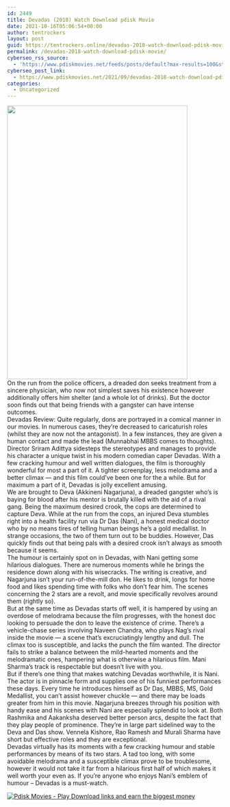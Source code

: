```yaml
---
id: 2449
title: Devadas (2018) Watch Download pdisk Movie
date: 2021-10-16T05:06:54+00:00
author: tentrockers
layout: post
guid: https://tentrockers.online/devadas-2018-watch-download-pdisk-movie/
permalink: /devadas-2018-watch-download-pdisk-movie/
cyberseo_rss_source:
  - 'https://www.pdiskmovies.net/feeds/posts/default?max-results=100&start-index=201'
cyberseo_post_link:
  - https://www.pdiskmovies.net/2021/09/devadas-2018-watch-download-pdisk-movie.html
categories:
  - Uncategorized
---
```

<div class="separator">
  <a href="https://1.bp.blogspot.com/-sWsGimlDwcc/YVH20LfNs1I/AAAAAAAAAYg/YHZY80SxZugbxb79i4pI0b7E_b2IznE4wCLcBGAsYHQ/s277/gre.jpg" imageanchor="1"><img loading="lazy" border="0" data-original-height="277" data-original-width="182" height="640" src="https://1.bp.blogspot.com/-sWsGimlDwcc/YVH20LfNs1I/AAAAAAAAAYg/YHZY80SxZugbxb79i4pI0b7E_b2IznE4wCLcBGAsYHQ/w421-h640/gre.jpg" width="421" /></a>
</div>



<div>
  <div>
    <span>On the run from the police officers, a dreaded don seeks treatment from a sincere physician, who now not simplest saves his existence however additionally offers him shelter (and a whole lot of drinks). But the doctor soon finds out that being friends with a gangster can have intense outcomes.</span>
  </div>
  
  <div>
    <span>Devadas Review: Quite regularly, dons are portrayed in a comical manner in our movies. In numerous cases, they&#8217;re decreased to caricaturish roles (whilst they are now not the antagonist). In a few instances, they are given a human contact and made the lead (Munnabhai MBBS comes to thoughts). Director Sriram Adittya sidesteps the stereotypes and manages to provide his character a unique twist in his modern comedian caper Devadas. With a few cracking humour and well written dialogues, the film is thoroughly wonderful for most a part of it. A tighter screenplay, less melodrama and a better climax — and this film could&#8217;ve been one for the a while. But for maximum a part of it, Devadas is jolly excellent amusing.</span>
  </div>
  
  <div>
    <span>We are brought to Deva (Akkineni Nagarjuna), a dreaded gangster who&#8217;s is baying for blood after his mentor is brutally killed with the aid of a rival gang. Being the maximum desired crook, the cops are determined to capture Deva. While at the run from the cops, an injured Deva stumbles right into a health facility run via Dr Das (Nani), a honest medical doctor who by no means tires of telling human beings he&#8217;s a gold medallist. In strange occasions, the two of them turn out to be buddies. However, Das quickly finds out that being pals with a desired crook isn&#8217;t always as smooth because it seems.</span>
  </div>
  
  <div>
    <span>The humour is certainly spot on in Devadas, with Nani getting some hilarious dialogues. There are numerous moments while he brings the residence down along with his wisecracks. The writing is creative, and Nagarjuna isn&#8217;t your run-of-the-mill don. He likes to drink, longs for home food and likes spending time with folks who don&#8217;t fear him. The scenes concerning the 2 stars are a revolt, and movie specifically revolves around them (rightly so).</span>
  </div>
  
  <div>
    <span>But at the same time as Devadas starts off well, it is hampered by using an overdose of melodrama because the film progresses, with the honest doc looking to persuade the don to leave the existence of crime. There&#8217;s a vehicle-chase series involving Naveen Chandra, who plays Nag&#8217;s rival inside the movie — a scene that&#8217;s excruciatingly lengthy and dull. The climax too is susceptible, and lacks the punch the film wanted. The director fails to strike a balance between the mild-hearted moments and the melodramatic ones, hampering what is otherwise a hilarious film. Mani Sharma&#8217;s track is respectable but doesn&#8217;t live with you.</span>
  </div>
  
  <div>
    <span>But if there&#8217;s one thing that makes watching Devadas worthwhile, it is Nani. The actor is in pinnacle form and supplies one of his funniest performances these days. Every time he introduces himself as Dr Das, MBBS, MS, Gold Medallist, you can&#8217;t assist however chuckle — and there may be loads greater from him in this movie. Nagarjuna breezes through his position with handy ease and his scenes with Nani are especially splendid to look at. Both Rashmika and Aakanksha deserved better person arcs, despite the fact that they play people of prominence. They&#8217;re in large part sidelined way to the Deva and Das show. Vennela Kishore, Rao Ramesh and Murali Sharma have short but effective roles and they are exceptional.</span>
  </div>
  
  <div>
    <span>Devadas virtually has its moments with a few cracking humour and stable performances by means of its two stars. A tad too long, with some avoidable melodrama and a susceptible climax prove to be troublesome, however it would not take it far from a hilarious first half of which makes it well worth your even as. If you&#8217;re anyone who enjoys Nani&#8217;s emblem of humour &#8211; Devadas is a must-watch.</span>
  </div>
</div>

[![](https://1.bp.blogspot.com/-a93bp85aB6g/YUXjACCiX3I/AAAAAAAAbQE/GHmPI7h0af0tqn6tYzd0cdrDv9Hu9LUSACLcBGAsYHQ/s16000/Play_it_New-removebg-preview.png "Pdisk Movies - Play Download links and earn the biggest money")](https://pdisklink.com/1/bnYybHdoMDA0Nnhj?dn=1)